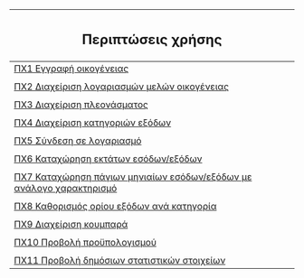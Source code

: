 | <h2> Περιπτώσεις χρήσης </h2> |
| --- |
| [ΠΧ1 Εγγραφή οικογένειας](/docs/markdown/uc1-family-registration.md)  |
| |
| [ΠΧ2 Διαχείριση λογαριασμών μελών οικογένειας](/docs/markdown/uc2-account-management.md) |
| |
| [ΠΧ3 Διαχείριση πλεονάσματος](/docs/markdown/uc3-surplus-management.md) |
| |
| [ΠΧ4 Διαχείριση κατηγοριών εξόδων](/docs/markdown/) |
| |
| [ΠΧ5 Σύνδεση σε λογαριασμό](/docs/markdown/uc5-login-to-account.md) |
| |
| [ΠΧ6 Καταχώρηση εκτάτων εσόδων/εξόδων](/docs/markdown/uc6-non-recurring-income-expenses.md) |
| |
| [ΠΧ7 Καταχώρηση πάγιων μηνιαίων εσόδων/εξόδων με ανάλογο χαρακτηρισμό](/docs/markdown/) |
| |
| [ΠΧ8 Καθορισμός ορίου εξόδων ανά κατηγορία](/docs/markdown/) |
| |
| [ΠΧ9 Διαχείριση κουμπαρά](/docs/markdown/uc9-moneybox-management.md) |
| |
| [ΠΧ10 Προβολή προϋπολογισμού](/docs/markdown/uc10-show-family-budget.md) |
| |
| [ΠΧ11 Προβολή δημόσιων στατιστικών στοιχείων](/docs/markdown/uc11-show-public-statistics.md) |